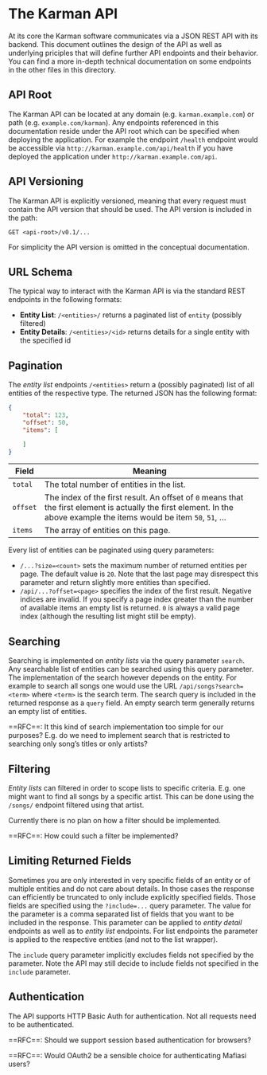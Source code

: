 # The Karman API

At its core the Karman software communicates via a JSON REST API with its backend. This document outlines the design of the API as well as underlying priciples that will define further API endpoints and their behavior. You can find a more in-depth technical documentation on some endpoints in the other files in this directory.

## API Root

The Karman API can be located at any domain (e.g. `karman.example.com`) or path (e.g. `example.com/karman`). Any endpoints referenced in this documentation reside under the API root which can be specified when deploying the application. For example the endpoint `/health` endpoint would be accessible via `http://karman.example.com/api/health` if you have deployed the application under `http://karman.example.com/api`.

## API Versioning

The Karman API is explicitly versioned, meaning that every request must contain the API version that should be used. The API version is included in the path:

```http
GET <api-root>/v0.1/...
```

For simplicity the API version is omitted in the conceptual documentation.

## URL Schema

The typical way to interact with the Karman API is via the standard REST endpoints in the following formats:

- **Entity List**: `/<entities>/` returns a paginated list of `entity` (possibly filtered)
- **Entity Details**: `/<entities>/<id>` returns details for a single entity with the specified id

## Pagination

The *entity list* endpoints `/<entities>` return a (possibly paginated) list of all entities of the respective type. The returned JSON has the following format:
```json
{
    "total": 123,
    "offset": 50,
    "items": [

    ]
}
```
| Field    | Meaning                                                      |
| -------- | ------------------------------------------------------------ |
| `total`  | The total number of entities in the list.                    |
| `offset` | The index of the first result. An offset of `0` means that the first element is actually the first element. In the above example the items would be item `50`, `51`, … |
| `items`  | The array of entities on this page.                          |

Every list of entities can be paginated using query parameters:
- `/...?size=<count>` sets the maximum number of returned entities per page. The default value is `20`. Note that the last page may disrespect this parameter and return slightly more entities than specified.
- `/api/...?offset=<page>` specifies the index of the first result. Negative indices are invalid. If you specify a page index greater than the number of available items an empty list is returned. `0` is always a valid page index (although the resulting list might still be empty).

## Searching

Searching is implemented on *entity lists* via the query parameter `search`. Any searchable list of entities can be searched using this query parameter. The implementation of the search however depends on the entity. For example to search all songs one would use the URL `/api/songs?search=<term>` where `<term>` is the search term. The search query is included in the returned response as a `query` field. An empty search term generally returns an empty list of entities.

==RFC==: It this kind of search implementation too simple for our purposes? E.g. do we need to implement search that is restricted to searching only song’s titles or only artists?

## Filtering

*Entity lists* can filtered in order to scope lists to specific criteria. E.g. one might want to find all songs by a specific artist. This can be done using the `/songs/` endpoint filtered using that artist.

Currently there is no plan on how a filter should be implemented.

==RFC==: How could such a filter be implemented?

## Limiting Returned Fields

Sometimes you are only interested in very specific fields of an entity or of multiple entities and do not care about details. In those cases the response can efficiently be truncated to only include explicitly specified fields. Those fields are specified using the `?include=...` query parameter. The value for the parameter is a comma separated list of fields that you want to be included in the response. This parameter can be applied to *entity detail* endpoints as well as to *entity list* endpoints. For list endpoints the parameter is applied to the respective entities (and not to the list wrapper).

The `include` query parameter implicitly excludes fields not specified by the parameter. Note the API may still decide to include fields not specified in the `include` parameter.

## Authentication

The API supports HTTP Basic Auth for authentication. Not all requests need to be authenticated.

==RFC==: Should we support session based authentication for browsers?

==RFC==: Would OAuth2 be a sensible choice for authenticating Mafiasi users?